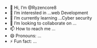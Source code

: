 - 👋 Hi, I’m @Ryzencore8
- 👀 I’m interested in ...web Development
- 🌱 I’m currently learning ...Cyber security
- 💞️ I’m looking to collaborate on ...
- 📫 How to reach me ...
- 😄 Pronouns: ...
- ⚡ Fun fact: ...

<!---
Ryzencore8/Ryzencore8 is a ✨ special ✨ repository because its `README.md` (this file) appears on your GitHub profile.
You can click the Preview link to take a look at your changes.
--->
